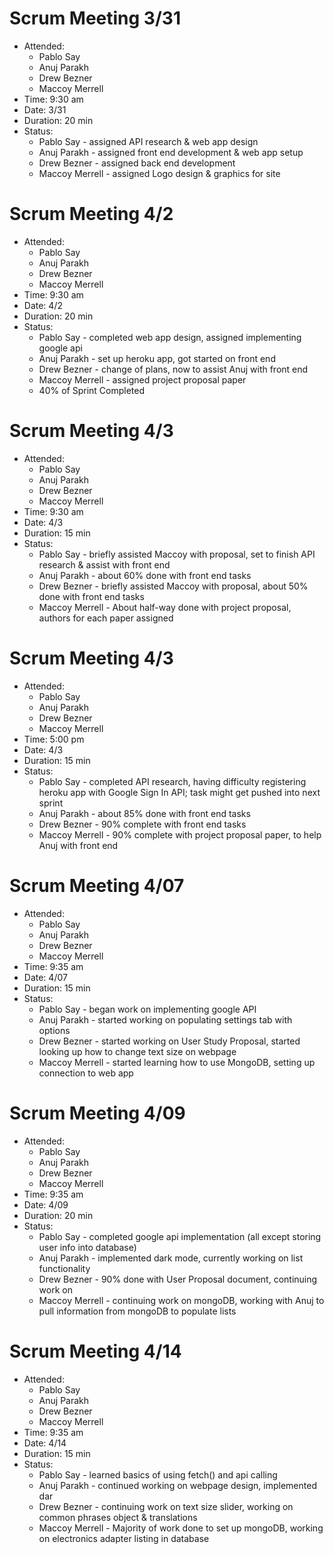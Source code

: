 # Scrum Meeting 3/31
 - Attended: 
    - Pablo Say
    - Anuj Parakh
    - Drew Bezner
    - Maccoy Merrell
 - Time: 9:30 am
- Date: 3/31 
- Duration: 20 min
- Status: 
    - Pablo Say - assigned API research & web app design
    - Anuj Parakh - assigned front end development & web app setup
    - Drew Bezner - assigned back end development
    - Maccoy Merrell - assigned Logo design & graphics for site


# Scrum Meeting 4/2
- Attended: 
    - Pablo Say
    - Anuj Parakh
    - Drew Bezner
    - Maccoy Merrell
- Time: 9:30 am
- Date: 4/2 
- Duration: 20 min
- Status: 
    - Pablo Say - completed web app design, assigned implementing google api
    - Anuj Parakh - set up heroku app, got started on front end
    - Drew Bezner - change of plans, now to assist Anuj with front end 
    - Maccoy Merrell - assigned project proposal paper
    - 40% of Sprint Completed

# Scrum Meeting 4/3
- Attended: 
    - Pablo Say
    - Anuj Parakh
    - Drew Bezner
    - Maccoy Merrell
- Time: 9:30 am
- Date: 4/3 
- Duration: 15 min
- Status: 
    - Pablo Say - briefly assisted Maccoy with proposal, set to finish API research & assist with front end
    - Anuj Parakh - about 60% done with front end tasks
    - Drew Bezner - briefly assisted Maccoy with proposal, about 50% done with front end tasks
    - Maccoy Merrell - About half-way done with project proposal, authors for each paper assigned
    
# Scrum Meeting 4/3
- Attended: 
    - Pablo Say
    - Anuj Parakh
    - Drew Bezner
    - Maccoy Merrell
- Time: 5:00 pm
- Date: 4/3 
- Duration: 15 min
- Status: 
    - Pablo Say - completed API research, having difficulty registering heroku app with Google Sign In API; task might get pushed into next sprint
    - Anuj Parakh - about 85% done with front end tasks
    - Drew Bezner - 90% complete with front end tasks
    - Maccoy Merrell - 90% complete with project proposal paper, to help Anuj with front end   


# Scrum Meeting 4/07
- Attended: 
    - Pablo Say
    - Anuj Parakh
    - Drew Bezner
    - Maccoy Merrell
- Time: 9:35 am
- Date: 4/07
- Duration: 15 min
- Status: 
    - Pablo Say - began work on implementing google API 
    - Anuj Parakh - started working on populating settings tab with options
    - Drew Bezner - started working on User Study Proposal, started looking up how to change text size on webpage
    - Maccoy Merrell - started learning how to use MongoDB, setting up connection to web app

# Scrum Meeting 4/09
- Attended: 
    - Pablo Say
    - Anuj Parakh
    - Drew Bezner
    - Maccoy Merrell
- Time: 9:35 am
- Date: 4/09
- Duration: 20 min
- Status: 
    - Pablo Say - completed google api implementation (all except storing user info into database)
    - Anuj Parakh - implemented dark mode, currently working on list functionality
    - Drew Bezner - 90% done with User Proposal document, continuing work on 
    - Maccoy Merrell - continuing work on mongoDB, working with Anuj to pull information from mongoDB to populate lists

# Scrum Meeting 4/14
- Attended: 
    - Pablo Say
    - Anuj Parakh
    - Drew Bezner
    - Maccoy Merrell
- Time: 9:35 am
- Date: 4/14
- Duration: 15 min
- Status: 
    - Pablo Say - learned basics of using fetch() and api calling
    - Anuj Parakh - continued working on webpage design, implemented dar
    - Drew Bezner - continuing work on text size slider, working on common phrases object & translations
    - Maccoy Merrell - Majority of work done to set up mongoDB, working on electronics adapter listing in database